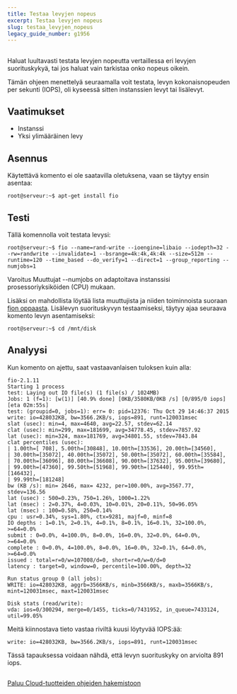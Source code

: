 ```yaml
---
title: Testaa levyjen nopeus
excerpt: Testaa levyjen nopeus
slug: testaa_levyjen_nopeus
legacy_guide_number: g1956
---
```



## 
Haluat luultavasti testata levyjen nopeutta vertaillessa eri levyjen suorituskykyä, tai jos haluat vain tarkistaa onko nopeus oikein.

Tämän ohjeen menettelyä seuraamalla voit testata, levyn kokonaisnopeuden per sekunti (IOPS), oli kyseessä sitten instanssien levyt tai lisälevyt.


## Vaatimukset

- Instanssi
- Yksi ylimääräinen levy




## Asennus
Käytettävä komento ei ole saatavilla oletuksena, vaan se täytyy ensin asentaa:


```
root@serveur:~$ apt-get install fio
```




## Testi
Tällä komennolla voit testata levysi:


```
root@serveur:~$ fio --name=rand-write --ioengine=libaio --iodepth=32 --rw=randwrite --invalidate=1 --bsrange=4k:4k,4k:4k --size=512m --runtime=120 --time_based --do_verify=1 --direct=1 --group_reporting --numjobs=1
```


Varoitus
Muuttujat --numjobs on adaptoitava instanssisi prosessoriyksiköiden (CPU) mukaan.

Lisäksi on mahdollista löytää lista muuttujista ja niiden toiminnoista suoraan [fion oppaasta](https://github.com/axboe/fio/blob/master/HOWTO).
Lisälevyn suorituskyvyn testaamiseksi, täytyy ajaa seuraava komento levyn asentamiseksi:


```
root@serveur:~$ cd /mnt/disk
```




## Analyysi
Kun komento on ajettu, saat vastaavanlaisen tuloksen kuin alla:


```
fio-2.1.11
Starting 1 process
test: Laying out IO file(s) (1 file(s) / 1024MB)
Jobs: 1 (f=1): [w(1)] [40.9% done] [0KB/3580KB/0KB /s] [0/895/0 iops] [eta 02m:55s]
test: (groupid=0, jobs=1): err= 0: pid=12376: Thu Oct 29 14:46:37 2015
write: io=428032KB, bw=3566.2KB/s, iops=891, runt=120031msec
slat (usec): min=4, max=4640, avg=22.57, stdev=62.14
clat (usec): min=299, max=181699, avg=34778.45, stdev=7857.92
lat (usec): min=324, max=181769, avg=34801.55, stdev=7843.84
clat percentiles (usec):
| 1.00th=[ 708], 5.00th=[30848], 10.00th=[33536], 20.00th=[34560],
| 30.00th=[35072], 40.00th=[35072], 50.00th=[35072], 60.00th=[35584],
| 70.00th=[36096], 80.00th=[36608], 90.00th=[37632], 95.00th=[39680],
| 99.00th=[47360], 99.50th=[51968], 99.90th=[125440], 99.95th=[146432],
| 99.99th=[181248]
bw (KB /s): min= 2646, max= 4232, per=100.00%, avg=3567.77, stdev=136.56
lat (usec) : 500=0.23%, 750=1.26%, 1000=1.22%
lat (msec) : 2=0.37%, 4=0.03%, 10=0.01%, 20=0.11%, 50=96.05%
lat (msec) : 100=0.58%, 250=0.14%
cpu : usr=0.34%, sys=1.80%, ctx=9281, majf=0, minf=8
IO depths : 1=0.1%, 2=0.1%, 4=0.1%, 8=0.1%, 16=0.1%, 32=100.0%, >=64=0.0%
submit : 0=0.0%, 4=100.0%, 8=0.0%, 16=0.0%, 32=0.0%, 64=0.0%, >=64=0.0%
complete : 0=0.0%, 4=100.0%, 8=0.0%, 16=0.0%, 32=0.1%, 64=0.0%, >=64=0.0%
issued : total=r=0/w=107008/d=0, short=r=0/w=0/d=0
latency : target=0, window=0, percentile=100.00%, depth=32

Run status group 0 (all jobs):
WRITE: io=428032KB, aggrb=3566KB/s, minb=3566KB/s, maxb=3566KB/s, mint=120031msec, maxt=120031msec

Disk stats (read/write):
vda: ios=0/300294, merge=0/1455, ticks=0/7431952, in_queue=7433124, util=99.05%
```



Meitä kiinnostava tieto vastaa riviltä kuusi löytyvää IOPS:ää:


```
write: io=428032KB, bw=3566.2KB/s, iops=891, runt=120031msec
```


Tässä tapauksessa voidaan nähdä, että levyn suorituskyky on arviolta 891 iops.


## 
[Paluu Cloud-tuotteiden ohjeiden hakemistoon]({legacy}1785)

